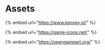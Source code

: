 # Assets

{% embed url="https://www.kenney.nl/" %}

{% embed url="https://game-icons.net/" %}

{% embed url="https://opengameart.org/" %}



